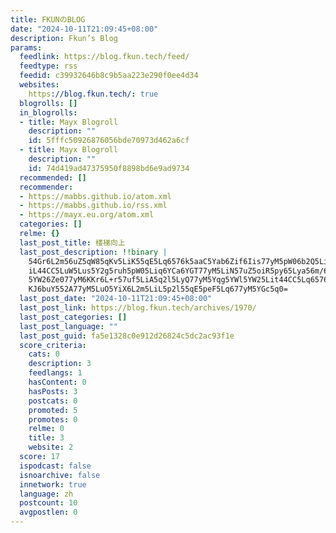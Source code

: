 ```yaml
---
title: FKUNのBLOG
date: "2024-10-11T21:09:45+08:00"
description: Fkun’s Blog
params:
  feedlink: https://blog.fkun.tech/feed/
  feedtype: rss
  feedid: c39932646b8c9b5aa223e290f0ee4d34
  websites:
    https://blog.fkun.tech/: true
  blogrolls: []
  in_blogrolls:
  - title: Mayx Blogroll
    description: ""
    id: 5fffc50926876056bde70973d462a6cf
  - title: Mayx Blogroll
    description: ""
    id: 74d419ad47375950f8898bd6e9ad9734
  recommended: []
  recommender:
  - https://mabbs.github.io/atom.xml
  - https://mabbs.github.io/rss.xml
  - https://mayx.eu.org/atom.xml
  categories: []
  relme: {}
  last_post_title: 楼梯向上
  last_post_description: !!binary |
    54Gr6L2m56uZ5qW85qKv5LiK55qE5Lq6576k5aaC5Yab6Zif6Iis77yM5pW06b2Q5LiK5L
    iL44CC5LuW5Lus5Y2g5ruh5pW05Liq6YCa6YGT77yM5LiN57uZ5oiR5py65Lya56m/6KGM
    5YW26Ze077yM6KKr6L+r57uf5LiA5q2l5LyQ77yM5Yqg5YWl5YW25Lit44CC5Lq6576k5r
    KJ6buY552A77yM5LuO5YiX6L2m5LiL5p2l55qE5peF5Lq677yM5YGc5q0=
  last_post_date: "2024-10-11T21:09:45+08:00"
  last_post_link: https://blog.fkun.tech/archives/1970/
  last_post_categories: []
  last_post_language: ""
  last_post_guid: fa5e1328c0e912d26824c5dc2ac93f1e
  score_criteria:
    cats: 0
    description: 3
    feedlangs: 1
    hasContent: 0
    hasPosts: 3
    postcats: 0
    promoted: 5
    promotes: 0
    relme: 0
    title: 3
    website: 2
  score: 17
  ispodcast: false
  isnoarchive: false
  innetwork: true
  language: zh
  postcount: 10
  avgpostlen: 0
---
```

